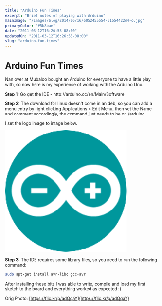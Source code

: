 ```yaml
---
title: "Arduino Fun Times"
excerpt: "Brief notes of playing with Arduino"
mainImage: "/images/blog/2014/06/16/6052455554-61b54422d4-o.jpg"
primaryColor: "#5b8bae"
date: "2011-03-12T16:26:53-08:00"
updatedOn: "2011-03-12T16:26:53-08:00"
slug: "arduino-fun-times"
---
```


# Arduino Fun Times

Nan over at Mubaloo bought an Arduino for everyone to have a little play with, so now here is my experience of working with the Arduino Uno.

**Step 1:** Go get the IDE - <http://arduino.cc/en/Main/Software>

**Step 2:** The download for linux doesn't come in an deb, so you can add a menu entry by right clicking Applications > Edit Menu, then set the Name and comment accordingly, the command just needs to be on <Directory to Arduino IDE>/arduino

I set the logo image to image below.

![Arduino Logo](/images/blog/2011/03/menu_logo.png "200")

**Step 3:** The IDE requires some library files, so you need to run the following command:

```bash
sudo apt-get install avr-libc gcc-avr
```

After installing these bits I was able to write, compile and load my first sketch to the board and everything worked as expected :)

Orig Photo: [https://flic.kr/p/adQqaY](https://flic.kr/p/adQqaY)